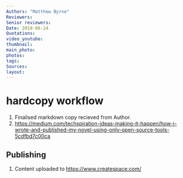 ```yaml
---
Authors: "Matthew Byrne"
Reviewers:
Senior reviewers:
Date: 2018-06-24
Quotations:
video_youtube:
thumbnail:
main_photo:
photos: 
tags:
Sources:
layout:
---
```


# hardcopy workflow

1. Finalised markdown copy recieved from Author.
1. https://medium.com/techspiration-ideas-making-it-happen/how-i-wrote-and-published-my-novel-using-only-open-source-tools-5cdfbd7c00ca

## Publishing

1. Content uploaded to https://www.createspace.com/
